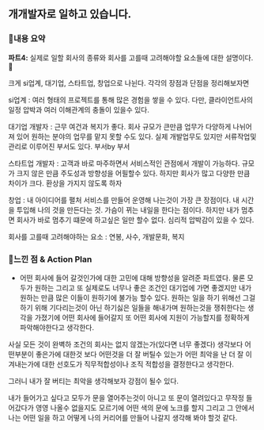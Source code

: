 ## 개개발자로 일하고 있습니다.


### 📌내용 요약
**파트4:** 실제로 일할 회사의 종류와 회사를 고를때 고려해야할 요소들에 대한 설명이다.  🚀

크게 si업계, 대기업, 스타트업, 창업으로 나뉜다.
각각의 장점과 단점을 정리해보자면

si업계 : 여러 형태의 프로젝트를 통해 많은 경험을 쌓을 수 있다. 다만, 클라이언트사의 일정 압박과 여러 이해관계의 충돌이 있을수 있다.

대기업 개발자 : 근무 여건과 복지가 좋다. 회사 규모가 큰만큼 업무가 다양하게 나뉘어져 있어 원하는 분야의 업무를 맡지 못할 수도 있다. 실제 개발업무도 있지만 서류작업및 관리로 이루어진 부서도 있다. 부서by 부서

스타트업 개발자 : 고객과 바로 마주하면서 서비스적인 관점에서 개발이 가능하다. 규모가 크지 않은 만큼 주도성과 방향성을 어필할수 있다. 하지만 회사가 많고 다양한 만큼 차이가 크다. 환상을 가지지 않도록 하자

창업 : 내 아이디어를 펼처 서비스를 만들어 운영해 나는것이 가장 큰 장점이다. 내 시간을 투입해 나의 것을 만든다는 것. 가슴이 뀌는 내일을 한다는 점이다. 하지만 내가 멈추면 회사가 바로 멈추기 떄문에 하고싶은 일만 할수 없다. 심리적 압박감이 있을 수 있다.

회사를 고를때 고려해야하는 요소 : 연봉, 사수, 개발문화, 복지



### 📌느낀 점 & Action Plan

- 어떤 회사에 들어 갈것인가에 대한 고민에 대해 방향성을 알려준 파트였다. 물론 모두가 원하는 그리고 또 실제로도 너무나 좋은 조건인 대기업에 가면 좋겠지만 내가 원하는 만큼 많은 이들이 원하기에 불가능 할수 있다. 원하는 일을 하기 위해선 그걸 하기 위해 기다리는것이 아닌 하기싫은 일들을 해내가며 원하는것을 쟁취한다는 생각을 가졌기에 어떤 회사에 들어갈지 또 어떤 회사에 지원이 가능할지를 정확하게 파악해야한다고 생각한다.

사실 모든 것이 완벽하 조건의 회사는 없지 않겠는가(있다면 너무 좋겠다) 생각보다 어떤부분이 좋은가에 대한것 보다 어떤것을 더 잘 버틸수 있는가 어떤 최악을 난 더 잘 이겨내는가에 대한 선호도가 직무적합성이나 조직 적합성을 결정한다고 생각한다.

그러니 내가 잘 버티는 최악을 생각해보자 강점이 될수 있다.

내가 들어가고 싶다고 모두가 문을 열어주는것이 아니고 또 문이 열려있다고 무작정 들어갔다가 영영 나올수 없을지도 모르기에 어떤 색의 문에 노크를 할지 그리고 그 안에서 나는 어떤 일을 하고 어떻게 나의 커리어를 만들어 나갈지 생각해 봐야 할것 같다.


